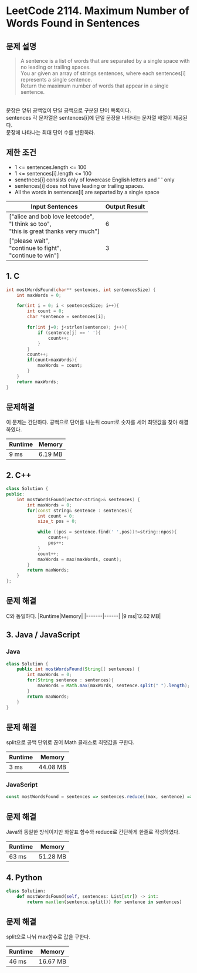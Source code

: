 # LeetCode 2114. Maximum Number of Words Found in Sentences

## 문제 설명
>A sentence is a list of words that are separated by a single space with no leading or trailing spaces.<br/>
You ar given an array of strings sentences, where each sentences[i] represents a single sentence.<br/>
Return the maximum number of words that appear in a single sentence.<br/>
<br/>
문장은 앞뒤 공백없이 단일 공백으로 구분된 단어 목록이다.<br/>
sentences 각 문자열은 sentences[i]에 단일 문장을 나타내는 문자열 배열이 제공된다.<br/>
문장에 나타나는 최대 단어 수를 반환하라.<br/>

## 제한 조건
- 1 <= sentences.length <= 100
- 1 <= sentences[i].length <= 100
- senetnces[i] consists only of lowercase English letters and ' ' only
- sentences[i] does not have leading or trailing spaces.
- All the words in sentences[i] are separted by a single space

|Input Sentences|Output Result|
|---------------|-------------|
|["alice and bob love leetcode",<br/>"I think so too",<br/>"this is great thanks very much"]|6|
|["please wait",<br/>"continue to fight",<br/>"continue to win"]|3|

## 1. C
``` C
int mostWordsFound(char** sentences, int sentencesSize) {
    int maxWords = 0;

    for(int i = 0; i < sentencesSize; i++){
        int count = 0;
        char *sentence = sentences[i];

        for(int j=0; j<strlen(sentence); j++){
            if (sentence[j] == ' '){
                count++;
            }
        }
        count++;
        if(count>maxWords){
            maxWords = count;
        }
    }
    return maxWords;
}
```

## 문제해결
이 문제는 간단하다. 공백으로 단어를 나눈뒤 count로 숫자를 세어 최댓값을 찾아 해결하였다.<br/>

|Runtime|Memory|
|-------|------|
|9 ms|6.19 MB|


## 2. C++
``` cpp
class Solution {
public:
    int mostWordsFound(vector<string>& sentences) {
        int maxWords = 0;
        for(const string& sentence : sentences){
            int count = 0;
            size_t pos = 0;

            while ((pos = sentence.find(' ',pos))!=string::npos){
                count++;
                pos++;
            }
            count++;
            maxWords = max(maxWords, count);
        }
        return maxWords;
    }
};
```

## 문제 해결
C와 동일하다.
|Runtime|Memory|
|-------|------|
|9 ms|12.62 MB|

## 3. Java / JavaScript

### Java
``` java
class Solution {
    public int mostWordsFound(String[] sentences) {
        int maxWords = 0;
        for(String sentence : sentences){
            maxWords = Math.max(maxWords, sentence.split(" ").length);
        }
        return maxWords;
    }
}
```

## 문제 해결
split으로 공백 단위로 끊어 Math 클래스로 최댓값을 구한다.

|Runtime|Memory|
|-------|------|
|3 ms|44.08 MB|

### JavaScript
``` js
const mostWordsFound = sentences => sentences.reduce((max, sentence) => Math.max(max, sentence.split(" ").length), 0);
```

## 문제 해결
Java와 동일한 방식이지만 화살표 함수와 reduce로 간단하게 한줄로 작성하였다.

|Runtime|Memory|
|-------|------|
|63 ms|51.28 MB|

## 4. Python
``` py
class Solution:
    def mostWordsFound(self, sentences: List[str]) -> int:
        return max(len(sentence.split()) for sentence in sentences)
```

## 문제 해결
split으로 나눠 max함수로 값을 구한다.

|Runtime|Memory|
|-------|------|
|46 ms|16.67 MB|
